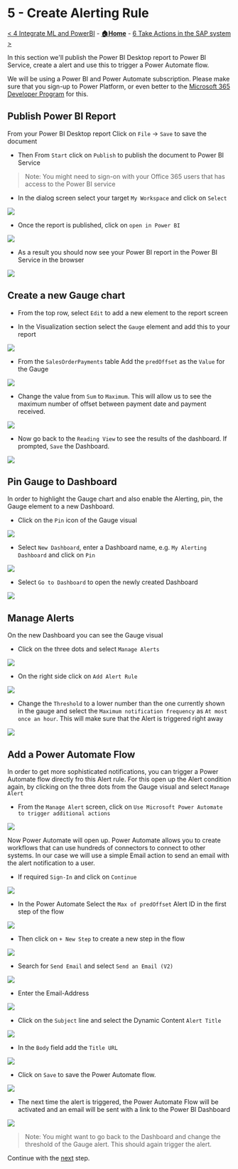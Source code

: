 # 5 - Create Alerting Rule

[< 4 Integrate ML and PowerBI](./IntegrateMLPowerBI.md) - **[🏠Home](./README.md)** - [ 6 Take Actions in the SAP system >](./UpdateInformationInSap.md)

In this section we'll publish the Power BI Desktop report to Power BI Service, create a alert and use this to trigger a Power Automate flow.

We will be using a Power BI and Power Automate subscription. Please make sure that you sign-up to Power Platform, or even better to the [Microsoft 365 Developer Program](https://developer.microsoft.com/microsoft-365/dev-program) for this.

## Publish Power BI Report

From your Power BI Desktop report Click on `File` -> `Save` to save the document
* Then From `Start` click on `Publish` to publish the document to Power BI Service 
>Note: You might need to sign-on with your Office 365 users that has access to the Power BI service
* In the dialog screen select your target `My Workspace` and click on `Select`
<img src="images/PowerAutomate/publishPowerBI.jpg" >

* Once the report is published, click on `open in Power BI`
<img src="images/PowerAutomate/publishingDone.jpg" >

* As a result you should now see your Power BI report in the Power BI Service in the browser
<img src="images/PowerAutomate/PowerBiService.jpg" >


## Create a new Gauge chart

* From the top row, select `Edit` to add a new element to the report screen

* In the Visualization section select the `Gauge` element and add this to your report
<img src="images/PowerAutomate/SelectGauge.jpg" >

* From the `SalesOrderPayments` table Add the `predOffset` as the `Value` for the Gauge
<img src="images/PowerAutomate/AddOffset.jpg" >

* Change the value from `Sum` to `Maximum`. This will allow us to see the maximum number of offset between payment date and payment received. 
<img src="images/PowerAutomate/OffsetMaximum.jpg" >

* Now go back to the `Reading View` to see the results of the dashboard. If prompted, `Save` the Dashboard. 
<img src="images/PowerAutomate/ReadingView.jpg" >

## Pin Gauge to Dashboard

In order to highlight the Gauge chart and also enable the Alerting, pin, the Gauge element to a new Dashboard.
* Click on the `Pin` icon of the Gauge visual 
<img src="images/PowerAutomate/PinVisual.jpg" >

* Select `New Dashboard`, enter a Dashboard name, e.g. `My Alerting Dashboard` and click on `Pin`
<img src="images/PowerAutomate/PinToDashboard.jpg" >

* Select `Go to Dashboard` to open the newly created Dashboard
<img src="images/PowerAutomate/GoToDashboard.jpg" >

## Manage Alerts

On the new Dashboard you can see the Gauge visual
* Click on the three dots and select `Manage Alerts`
<img src="images/PowerAutomate/ManageAlerts.jpg" >

 * On the right side click on `Add Alert Rule`
<img src="images/PowerAutomate/AddAlertRule.jpg" >

* Change the `Threshold` to a lower number than the one currently shown in the gauge and select the `Maximum notification frequency` as `At most once an hour`.  This will make sure that the Alert is triggered right away
<img src="images/PowerAutomate/AlertRuleCondition.jpg" >

## Add a Power Automate Flow

In order to get more sophisticated notifications, you can trigger a Power Automate flow directly fro this Alert rule. For this open up the Alert condition again, by clicking on the three dots from the Gauge visual and select `Manage Alert`
* From the `Manage Alert` screen, click on `Use Microsoft Power Automate to trigger additional actions`
<img src="images/PowerAutomate/SelectPATrigger.jpg" >

Now Power Automate will open up. Power Automate allows you to create workflows that can use hundreds of connectors to connect to other systems. In our case we will use a simple Email action to send an email with the alert notification to a user. 
* If required `Sign-In` and click on `Continue`
<img src="images/PowerAutomate/SignInContinue.jpg" >

* In the Power Automate Select the `Max of predOffset` Alert ID in the first step of the flow
<img src="images/PowerAutomate/SelectAlertId.jpg" >

* Then click on `+ New Step` to create a new step in the flow  
<img src="images/PowerAutomate/AddNewStep.jpg" >

* Search for `Send Email` and select `Send an Email (V2)`
<img src="images/PowerAutomate/SelectSendEmailAction.jpg" >

* Enter the Email-Address
<img src="images/PowerAutomate/EnterEmail.jpg" >

* Click on the `Subject` line and select the Dynamic Content `Alert Title`
<img src="images/PowerAutomate/Subject.jpg" >

* In the `Body` field add the `Title URL` 
<img src="images/PowerAutomate/BodyTitleURL.jpg" >

* Click on `Save` to save the Power Automate flow. 
<img src="images/PowerAutomate/SaveFlow.jpg" >

* The next time the alert is triggered, the Power Automate Flow will be activated and an email will be sent with a link to the Power BI Dashboard
<img src="images/PowerAutomate/EmailNotification.jpg" >

>Note: You might want to go back to the Dashboard and change the threshold of the Gauge alert. This should again trigger the alert.

Continue with the [next](UpdateInformationInSap.md) step.
